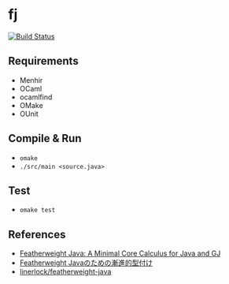 # fj

[![Build Status](https://travis-ci.org/ymyzk/fj.svg?branch=master)](https://travis-ci.org/ymyzk/fj)

## Requirements
* Menhir
* OCaml
* ocamlfind
* OMake
* OUnit

## Compile & Run
* `omake`
* `./src/main <source.java>`

## Test
* `omake test`

## References
* [Featherweight Java: A Minimal Core Calculus for Java and GJ](http://www.cis.upenn.edu/~bcpierce/papers/fj-toplas.pdf)
* [Featherweight Javaのための漸進的型付け](http://www.fos.kuis.kyoto-u.ac.jp/~igarashi/papers/pdf/FJgrad-PPL08.pdf)
* [linerlock/featherweight-java](https://github.com/linerlock/featherweight-java)
